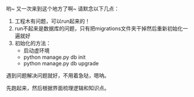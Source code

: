 哟~ 又一次来到这个地方了啊~ 请默念以下几点：
1. 工程木有问题，可以run起来的！
2. run不起来是数据库的问题，只有把migrations文件夹干掉然后重新初始化一遍就好
3. 初始化的方法：
    - 启动虚环境
    - python manage.py db init
    - python manage.py db upgrade


 遇到问题解决问题就好，不用着急哒，嗯呐。

 先跑起来，然后根据界面梳理逻辑和知识点。